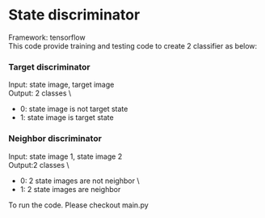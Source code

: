State discriminator
=============================
Framework: tensorflow \
This code provide training and testing code to create 2 classifier as below: 

### Target discriminator  
Input: state image, target image \
Output: 2 classes \
- 0: state image is not target state 
- 1: state image is target state 

### Neighbor discriminator 
Input: state image 1, state image 2 \
Output:2 classes \
- 0: 2 state images are not neighbor \
- 1: 2 state images are neighbor 

To run the code. Please checkout main.py


 
